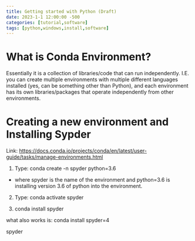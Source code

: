 ```yaml
---
title: Getting started with Python (Draft) 
date: 2023-1-1 12:00:00 -500
categories: [tutorial,software]
tags: [python,windows,install,software]
---
```


# What is Conda Environment?

Essentially it is a collection of libraries/code that can run independently. I.E. you can create multiple environments with multiple different languages installed (yes, can be something other than Python), and each environment has its own libraries/packages that operate independently from other environments.

# Creating a new environment and Installing Sypder

Link: <https://docs.conda.io/projects/conda/en/latest/user-guide/tasks/manage-environments.html>

1. Type: conda create -n spyder python=3.6

* where spyder is the name of the environment and python=3.6 is installing version 3.6 of python into the environment.

2. Type: conda activate spyder

3. conda install spyder

what also works is: conda install spyder=4

spyder